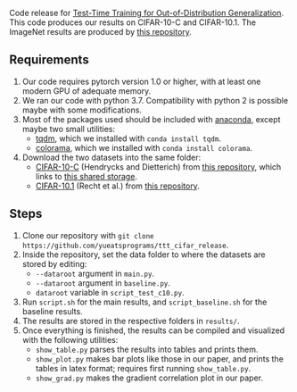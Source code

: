 Code release for [Test-Time Training for Out-of-Distribution Generalization](https://arxiv.org/abs/1909.13231).\
This code produces our results on CIFAR-10-C and CIFAR-10.1. 
The ImageNet results are produced by [this repository](https://github.com/yueatsprograms/ttt_imagenet_release).

## Requirements
1. Our code requires pytorch version 1.0 or higher, with at least one modern GPU of adequate memory.
2. We ran our code with python 3.7. Compatibility with python 2 is possible maybe with some modifications.
3. Most of the packages used should be included with [anaconda](https://www.anaconda.com/distribution/), 
except maybe two small utilities:
	- [tqdm](https://github.com/tqdm/tqdm), which we installed with `conda install tqdm`.
	- [colorama](https://pypi.org/project/colorama/), which we installed with `conda install colorama`.
4. Download the two datasets into the same folder:
	- [CIFAR-10-C](https://arxiv.org/abs/1903.12261) (Hendrycks and Dietterich) 
from [this repository](https://github.com/hendrycks/robustness),
which links to [this shared storage](https://zenodo.org/record/2535967#.Xaf8uedKj-Y).
	- [CIFAR-10.1](https://arxiv.org/abs/1806.00451) (Recht et al.) 
from [this repository](https://github.com/modestyachts/CIFAR-10.1).

## Steps
1. Clone our repository with
`git clone https://github.com/yueatsprograms/ttt_cifar_release`.
2. Inside the repository, set the data folder to where the datasets are stored by editing:
	- `--dataroot` argument in `main.py`.
	- `--dataroot` argument in `baseline.py`.
	- `dataroot` variable in `script_test_c10.py`.
3. Run `script.sh` for the main results, and `script_baseline.sh` for the baseline results.
4. The results are stored in the respective folders in `results/`.
5. Once everything is finished, the results can be compiled and visualized with the following utilities:
	- `show_table.py` parses the results into tables and prints them.
	- `show_plot.py` makes bar plots like those in our paper, and prints the tables in latex format; requires first running `show_table.py`.
	- `show_grad.py` makes the gradient correlation plot in our paper.
